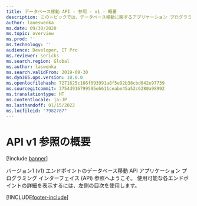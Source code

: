 ```yaml
---
title: データベース移動 API - 参照 - v1 - 概要
description: このトピックでは、データベース移動に関するアプリケーション プログラミング インターフェイス (API) バージョン 1 (v1) の参照資料を提供します。
author: laneswenka
ms.date: 09/30/2020
ms.topic: overview
ms.prod: ''
ms.technology: ''
audience: Developer, IT Pro
ms.reviewer: sericks
ms.search.region: Global
ms.author: laswenka
ms.search.validFrom: 2019-09-30
ms.dyn365.ops.version: 10.0.0
ms.openlocfilehash: 7271625c166f093991a8f5e92b38cbd042e97739
ms.sourcegitcommit: 3754d916799595eb611ceabe45a52c6280a98992
ms.translationtype: HT
ms.contentlocale: ja-JP
ms.lasthandoff: 01/15/2022
ms.locfileid: "7982787"
---
```

# <a name="api-v1-reference-overview"></a>API v1 参照の概要

[!include [banner](../../../includes/banner.md)]

バージョン1 (v1) エンドポイントのデータベース移動 API アプリケーション プログラミング インターフェイス (API) 参照へようこそ。 使用可能な各エンドポイントの詳細を表示するには、左側の目次を使用します。




[!INCLUDE[footer-include](../../../../../includes/footer-banner.md)]
